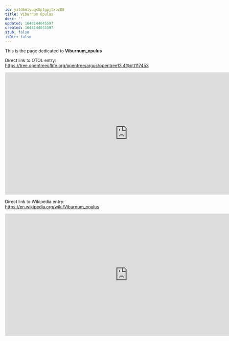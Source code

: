```yaml
---
id: yitd6m1yuqs8pfgpjtxbc08
title: Viburnum Opulus
desc: ''
updated: 1648144045597
created: 1648144045597
stub: false
isDir: false
---
```

This is the page dedicated to **Viburnum_opulus**


Direct link to OTOL entry: https://tree.opentreeoflife.org/opentree/argus/opentree13.4@ott117453



<html>
    <body>
    <iframe src="https://tree.opentreeoflife.org/opentree/argus/opentree13.4@ott117453"
    width="800" height="400" frameborder="0" allowfullscreen> </iframe>
    </body>
</html>
    


Direct link to Wikipedia entry: https://en.wikipedia.org/wiki/Viburnum_opulus



<html>
    <body>
    <iframe src="https://en.wikipedia.org/wiki/Viburnum_opulus"
    width="800" height="400" frameborder="0" allowfullscreen> </iframe>
    </body>
</html>
    
